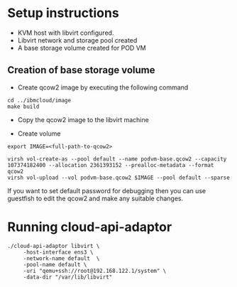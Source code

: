 # Setup instructions

- KVM host with libvirt configured.
- Libvirt network and storage pool created
- A base storage volume created for POD VM

## Creation of base storage volume

- Create qcow2 image by executing the following command
```
cd ../ibmcloud/image
make build
```

- Copy the qcow2 image to the libvirt machine

- Create volume
```
export IMAGE=<full-path-to-qcow2>

virsh vol-create-as --pool default --name podvm-base.qcow2 --capacity 107374182400 --allocation 2361393152 --prealloc-metadata --format qcow2
virsh vol-upload --vol podvm-base.qcow2 $IMAGE --pool default --sparse
```

If you want to set default password for debugging then you can use guestfish to edit the qcow2 and make any suitable changes.

# Running cloud-api-adaptor

```
./cloud-api-adaptor libvirt \
     -host-interface ens3 \
     -network-name default  \
     -pool-name default \
     -uri "qemu+ssh://root@192.168.122.1/system" \
     -data-dir "/var/lib/libvirt" 

```

